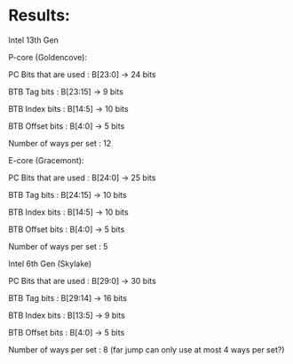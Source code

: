 # Results:

Intel 13th Gen


P-core (Goldencove):

PC Bits that are used   : B[23:0]   ->  24 bits

BTB Tag bits            : B[23:15]  ->  9 bits

BTB Index bits          : B[14:5]   ->  10 bits

BTB Offset bits         : B[4:0]    ->  5 bits

Number of ways per set  : 12


E-core (Gracemont):

PC Bits that are used   : B[24:0]   ->  25 bits

BTB Tag bits            : B[24:15]  ->  10 bits

BTB Index bits          : B[14:5]   ->  10 bits

BTB Offset bits         : B[4:0]    ->  5  bits

Number of ways per set  : 5


Intel 6th Gen (Skylake)

PC Bits that are used   : B[29:0]   ->  30 bits

BTB Tag bits            : B[29:14]  ->  16 bits

BTB Index bits          : B[13:5]   ->  9  bits

BTB Offset bits         : B[4:0]    ->  5  bits

Number of ways per set  : 8 (far jump can only use at most 4 ways per set?)